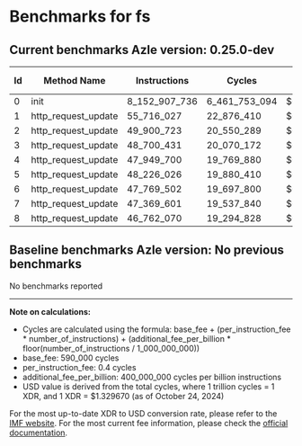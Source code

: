 # Benchmarks for fs

## Current benchmarks Azle version: 0.25.0-dev

| Id  | Method Name         | Instructions  | Cycles        | USD           | USD/Million Calls |
| --- | ------------------- | ------------- | ------------- | ------------- | ----------------- |
| 0   | init                | 8_152_907_736 | 6_461_753_094 | $0.0085919992 | $8_591.99         |
| 1   | http_request_update | 55_716_027    | 22_876_410    | $0.0000304181 | $30.41            |
| 2   | http_request_update | 49_900_723    | 20_550_289    | $0.0000273251 | $27.32            |
| 3   | http_request_update | 48_700_431    | 20_070_172    | $0.0000266867 | $26.68            |
| 4   | http_request_update | 47_949_700    | 19_769_880    | $0.0000262874 | $26.28            |
| 5   | http_request_update | 48_226_026    | 19_880_410    | $0.0000264344 | $26.43            |
| 6   | http_request_update | 47_769_502    | 19_697_800    | $0.0000261916 | $26.19            |
| 7   | http_request_update | 47_369_601    | 19_537_840    | $0.0000259789 | $25.97            |
| 8   | http_request_update | 46_762_070    | 19_294_828    | $0.0000256558 | $25.65            |

## Baseline benchmarks Azle version: No previous benchmarks

No benchmarks reported

---

**Note on calculations:**

-   Cycles are calculated using the formula: base_fee + (per_instruction_fee \* number_of_instructions) + (additional_fee_per_billion \* floor(number_of_instructions / 1_000_000_000))
-   base_fee: 590_000 cycles
-   per_instruction_fee: 0.4 cycles
-   additional_fee_per_billion: 400_000_000 cycles per billion instructions
-   USD value is derived from the total cycles, where 1 trillion cycles = 1 XDR, and 1 XDR = $1.329670 (as of October 24, 2024)

For the most up-to-date XDR to USD conversion rate, please refer to the [IMF website](https://www.imf.org/external/np/fin/data/rms_sdrv.aspx).
For the most current fee information, please check the [official documentation](https://internetcomputer.org/docs/current/developer-docs/gas-cost#execution).
